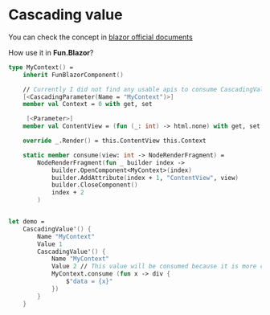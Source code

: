 # Cascading value

You can check the concept in [blazor official documents](https://docs.microsoft.com/en-us/aspnet/core/blazor/components/cascading-values-and-parameters?view=aspnetcore-6.0)

How use it in **Fun.Blazor**?

```fsharp
type MyContext() =
    inherit FunBlazorComponent()

    // Currently I did not find any usable apis to consume CascadingValue directly, and the only way is by attribute. So we will first define a class component to consume it
    [<CascadingParameter(Name = "MyContext")>]
    member val Context = 0 with get, set

     [<Parameter>]
    member val ContentView = (fun (_: int) -> html.none) with get, set

    override _.Render() = this.ContentView this.Context

    static member consume(view: int -> NodeRenderFragment) =
        NodeRenderFragment(fun _ builder index ->
            builder.OpenComponent<MyContext>(index)
            builder.AddAttribute(index + 1, "ContentView", view)
            builder.CloseComponent()
            index + 2
        )


let demo =
    CascadingValue'() {
        Name "MyContext"
        Value 1
        CascadingValue'() {
            Name "MyContext"
            Value 2 // This value will be consumed because it is more close to the consumer
            MyContext.consume (fun x -> div {
                $"data = {x}"
            })
        }
    }
```

